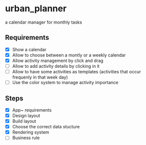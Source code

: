 # urban_planner

a calendar manager for monthly tasks

## Requirements

- [x] Show a calendar  
- [x] Allow to choose between a montly or a weekly calendar
- [x] Allow activity management by click and drag
- [ ] Allow to add activity details by clicking in it
- [ ] Allow to have some activities as templates (activities that occur frequenly in that week day)
- [ ] Use the color system to manage activity importance

## Steps

- [x] App~ requirements
- [x] Design layout
- [x] Build layout
- [x] Choose the correct data stucture
- [x] Rendering system
- [ ] Business rule
